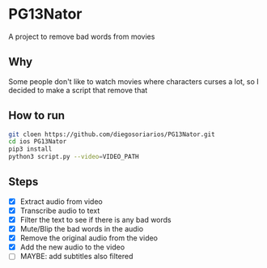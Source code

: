 # PG13Nator

A project to remove bad words from movies

## Why

Some people don't like to watch movies where characters curses a lot, so I decided to make a script that remove that

## How to run

```bash
git cloen https://github.com/diegosoriarios/PG13Nator.git
cd ios PG13Nator
pip3 install
python3 script.py --video=VIDEO_PATH
```

## Steps
- [x] Extract audio from video
- [x] Transcribe audio to text
- [x] Filter the text to see if there is any bad words
- [x] Mute/Blip the bad words in the audio
- [x] Remove the original audio from the video
- [x] Add the new audio to the video
- [ ] MAYBE: add subtitles also filtered